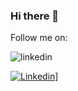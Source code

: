 ### Hi there 👋

<!--
**psave/psave** is a ✨ _special_ ✨ repository because its `README.md` (this file) appears on your GitHub profile.

Here are some ideas to get you started:

- 🔭 I’m currently working on ...
- 🌱 I’m currently learning ...
- 👯 I’m looking to collaborate on ...
- 🤔 I’m looking for help with ...
- 💬 Ask me about ...
- 📫 How to reach me: ...
- 😄 Pronouns: ...
- ⚡ Fun fact: ...
-->

Follow me on:

![linkedin](https://img.shields.io/badge/linkedin-0077b5?style=for-the-badge&logo=linkedin&logoColor=white)

<a href="https://twitter.com/PaulWSave">
<![twitter](https://img.shields.io/badge/twitter-1DA1F2?style=for-the-badge&logo=twitter&logoColor=white)>
</a>

[![Linkedin](https://i.stack.imgur.com/gVE0j.png)](www.linkedin.com/comm/mynetwork/discovery-see-all?usecase=PEOPLE_FOLLOWS&followMember=paulsave)]
